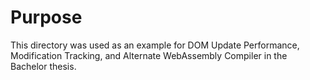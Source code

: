 Purpose
======
This directory was used as an example for DOM Update Performance, Modification Tracking, and Alternate WebAssembly Compiler in the Bachelor thesis.